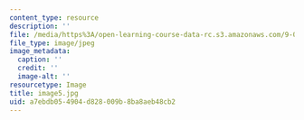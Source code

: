 ```yaml
---
content_type: resource
description: ''
file: /media/https%3A/open-learning-course-data-rc.s3.amazonaws.com/9-00sc-introduction-to-psychology-fall-2011/a7ebdb054904d828009b8ba8aeb48cb2_image5.jpg
file_type: image/jpeg
image_metadata:
  caption: ''
  credit: ''
  image-alt: ''
resourcetype: Image
title: image5.jpg
uid: a7ebdb05-4904-d828-009b-8ba8aeb48cb2
---
```

